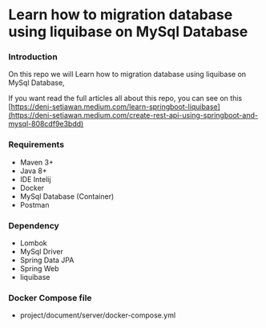 # Learn how to migration database using liquibase on MySql Database

### Introduction
On this repo we will Learn how to migration database using liquibase on MySql Database,

If you want read the full articles all about this repo, 
you can see on this [https://deni-setiawan.medium.com/learn-springboot-liquibase](https://deni-setiawan.medium.com/create-rest-api-using-springboot-and-mysql-808cdf9e3bdd)

### Requirements
- Maven 3+
- Java 8+
- IDE Intelij
- Docker
- MySql Database (Container)
- Postman 

### Dependency
- Lombok
- MySql Driver
- Spring Data JPA
- Spring Web
- liquibase

### Docker Compose file
- project/document/server/docker-compose.yml




